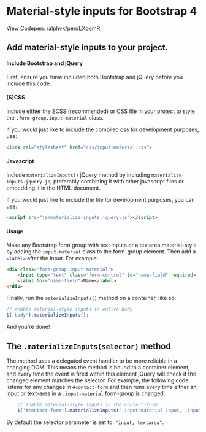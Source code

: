 # Material-style inputs for Bootstrap 4

View Codepen: [ralphvk/pen/LXpomR](https://codepen.io/ralphvk/pen/LXpomR)

## Add material-style inputs to your project.

#### Include Bootstrap and jQuery
First, ensure you have included both Bootstrap and jQuery before you include this code.

#### (S)CSS
Include either the SCSS (recommended) or CSS file in your project to style the ```.form-group.input-material``` class.

If you would just like to include the compiled css for development purposes, use:
```html
<link rel="stylesheet" href="css/input-material.css">
```

#### Javascript
Include ```materializeInputs()``` jQuery method by including ```materialize-inputs.jquery.js```, preferably combining it with other javascript files or embedding it in the HTML document.

If you would just like to include the file for development purposes, you can use:
```html
<script src="js/materialize-inputs.jquery.js"></script>
```

#### Usage
Make any Bootstrap form group with text inputs or a textarea material-style by adding the ```input-material``` class to the form-group element. Then add a ```<label>``` after the input. For example:

```html
<div class="form-group input-material">
    <input type="text" class="form-control" id="name-field" required>
    <label for="name-field">Name</label>
</div>
```

Finally, run the ```materializeInputs()``` method on a container, like so:

```javascript
// enable material-style inputs in entire body
$('body').materializeInputs();
```

And you're done!

## The ```.materializeInputs(selector)``` method

The method uses a delegated event handler to be more reliable in a changing DOM. This means the method is bound to a container element, and every time the event is fired within this element jQuery will check if the changed element matches the selector. For example, the following code listens for any changes in ```#contact-form``` and then runs every time either an input or text-area in a ```.input-material``` form-group is changed:

```javascript
    // enable material-style inputs in the contact-form
    $('#contact-form').materializeInputs(".input-material input, .input-material textarea");
```

By default the selector parameter is set to: ```"input, textarea"```.